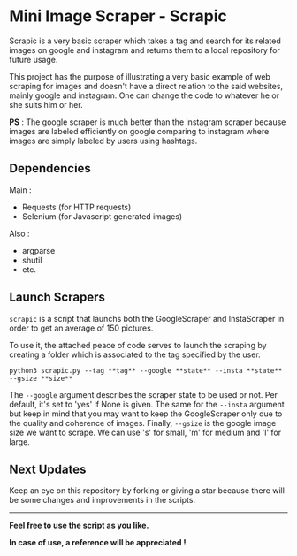 # Mini Image Scraper - Scrapic

Scrapic is a very basic scraper which takes a tag and search for its related images on google and instagram and returns them to a local repository for future usage.

This project has the purpose of illustrating a very basic example of web scraping for images and doesn't have a direct relation to the said websites, mainly google and instagram. One can change the code to whatever he or she suits him or her.

**PS** : The google scraper is much better than the instagram scraper because images are labeled efficiently on google comparing to instagram where images are simply labeled by users using hashtags.

## Dependencies
Main : 
* Requests (for HTTP requests)
* Selenium (for Javascript generated images)

Also :
* argparse
* shutil
* etc.

## Launch Scrapers
`scrapic` is a script that launchs both the GoogleScraper and InstaScraper in order to get an average of 150 pictures.

To use it, the attached peace of code serves to launch the scraping by creating a folder which is associated to the tag specified by the user.

    python3 scrapic.py --tag **tag** --google **state** --insta **state** --gsize **size**

The `--google` argument describes the scraper state to be used or not. Per default, it's set to 'yes' if None is given.
The same for the `--insta` argument but keep in mind that you may want to keep the GoogleScraper only due to the quality and coherence of images. 
Finally, `--gsize` is the google image size we want to scrape. We can use 's' for small, 'm' for medium and 'l' for large.

## Next Updates
Keep an eye on this repository by forking or giving a star because there will be some changes and improvements in the scripts. 

---
**Feel free to use the script as you like.**

**In case of use, a reference will be appreciated !**




